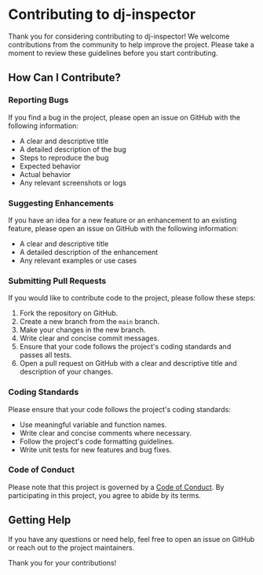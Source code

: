 # Contributing to dj-inspector

Thank you for considering contributing to dj-inspector! We welcome contributions from the community to help improve the project. Please take a moment to review these guidelines before you start contributing.

## How Can I Contribute?

### Reporting Bugs

If you find a bug in the project, please open an issue on GitHub with the following information:
- A clear and descriptive title
- A detailed description of the bug
- Steps to reproduce the bug
- Expected behavior
- Actual behavior
- Any relevant screenshots or logs

### Suggesting Enhancements

If you have an idea for a new feature or an enhancement to an existing feature, please open an issue on GitHub with the following information:
- A clear and descriptive title
- A detailed description of the enhancement
- Any relevant examples or use cases

### Submitting Pull Requests

If you would like to contribute code to the project, please follow these steps:
1. Fork the repository on GitHub.
2. Create a new branch from the `main` branch.
3. Make your changes in the new branch.
4. Write clear and concise commit messages.
5. Ensure that your code follows the project's coding standards and passes all tests.
6. Open a pull request on GitHub with a clear and descriptive title and description of your changes.

### Coding Standards

Please ensure that your code follows the project's coding standards:
- Use meaningful variable and function names.
- Write clear and concise comments where necessary.
- Follow the project's code formatting guidelines.
- Write unit tests for new features and bug fixes.

### Code of Conduct

Please note that this project is governed by a [Code of Conduct](CODE_OF_CONDUCT.md). By participating in this project, you agree to abide by its terms.

## Getting Help

If you have any questions or need help, feel free to open an issue on GitHub or reach out to the project maintainers.

Thank you for your contributions!
